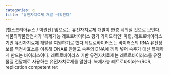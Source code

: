 ```yaml
---
categories: g
title: "유전자치료제 개발 쉬워진다"
---
```

[헬스코리아뉴스 / 박원진] 앞으로는 유전자치료제 개발이 한층 쉬워질 것으로 보인다. 식품의약품안전처가 ‘복제가능 레트로바이러스 평가 가이드라인’ 마련, 레트로바이러스 기반 유전자치료제 개발을 지원하기로 했다.레트로바이러스는 바이러스의 RNA 유전정보를 역전사효소를 이용해 DNA로 만들고 숙주의 DNA에 끼워 넣어 숙주가 대신 복제하게 만드는 바이러스이다. 레트로바이러스 기반 유전자치료제는 레트로바이러스를 유전물질 전달체로 사용하는 유전자치료제를 말한다. 복제가능 레트로바이러스(RCR, replication competent ret